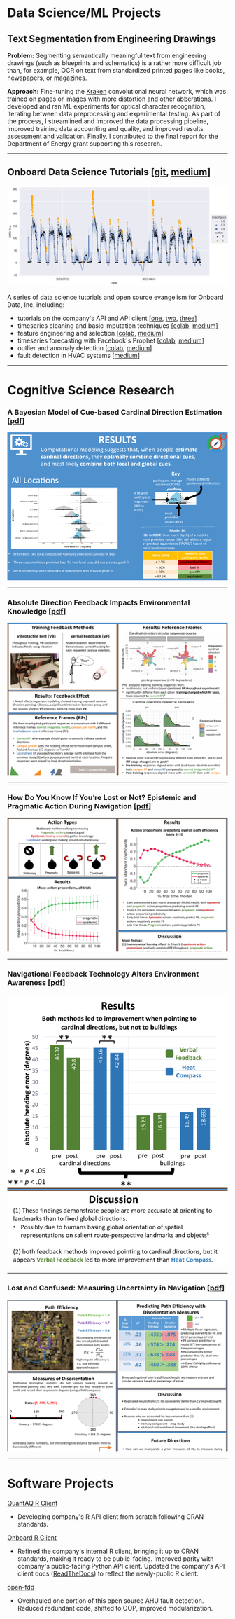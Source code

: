 # Data Science/ML Projects

## Text Segmentation from Engineering Drawings

**Problem:** Segmenting semantically meaningful text from engineering drawings (such as blueprints and schematics) is a rather more difficult job than, for example, OCR on text from standardized printed pages like books, newspapers, or magazines.

**Approach:** Fine-tuning the [Kraken](https://github.com/mittagessen/kraken) convolutional neural network, which was trained on pages or images with more distortion and other abberations. I developed and ran ML experiments for optical character recognition, iterating between data preprocessing and experimental testing. As part of the process, I streamlined and improved the data processing pipeline, improved training data accounting and quality, and improved results assessment and validation. Finally, I contributed to the final report for the Department of Energy grant supporting this research.

<!-- To segment and extract useful building data from engineering drawings, I developed and ran ML experiments for optical character recognition with the Kraken convolutional neural network. Mainly, segmenting semantically meaningful text from engineering drawings like blueprints and schematics is a rather more difficult job than, say, text from standardized printed pages like books, newspapers, or magazines. Consequently, I fine-tuned Kraken, which was trained on pages or images with quite a bit more distortion and other abberations.

As part of the process, I streamlined and improved the data processing pipeline (mainly to normalize and filter incoming data to the model), improved training data accounting and quality, and improved results assessment and validation. Finally, I contributed to the final report for the Department of Energy grant supporting this research. -->

---

## Onboard Data Science Tutorials \[[git](https://github.com/onboard-data/notebooks), [medium](https://medium.com/@christopher_DT)\]

<img src="images/outlier_detection.webp"/>

A series of data science tutorials and open source evangelism for Onboard Data, Inc, including: 
* tutorials on the company's API and API client \[[one](https://colab.research.google.com/github/onboard-data/notebooks/blob/dev/01_api_and_wrapper.ipynb), [two](https://colab.research.google.com/github/onboard-data/notebooks/blob/dev/02_data-points-exploration-in-pandas.ipynb), [three](https://colab.research.google.com/github/onboard-data/notebooks/blob/dev/03_time-series-analysis.ipynb)\]
* timeseries cleaning and basic imputation techniques \[[colab](https://colab.research.google.com/github/onboard-data/notebooks/blob/dev/04_timeseries_cleaning_and_imputation.ipynb), [medium](https://medium.com/onboard-blog/timeseries-cleaning-and-imputation-a96ab7e45eb7)\]
* feature engineering and selection \[[colab](https://colab.research.google.com/github/onboard-data/notebooks/blob/dev/05_Forecasting_part_1.ipynb), [medium](https://medium.com/onboard-blog/feature-selection-and-timeseries-forecasting-24067e0038e3)\]
* timeseries forecasting with Facebook's Prophet \[[colab](https://colab.research.google.com/github/onboard-data/notebooks/blob/dev/06_Forecasting_Part_2.ipynb), [medium](https://medium.com/onboard-blog/timeseries-forecasting-for-building-experts-part-2-trend-forecasting-ef82f594bc28)\]
* outlier and anomaly detection \[[colab](https://colab.research.google.com/github/onboard-data/notebooks/blob/dev/07_outliers_and_anomalies.ipynb), [medium](https://medium.com/onboard-blog/outlier-and-anomaly-detection-for-building-experts-8329492783ec)\]
* fault detection in HVAC systems \[[medium](https://medium.com/onboard-blog/open-fdd-for-automated-hvac-fault-detection-209945efde57)\]

---

# Cognitive Science Research

### A Bayesian Model of Cue-based Cardinal Direction Estimation \[[pdf](/pdf/CDudasThomas_Psychonomic_2021.pdf)\]
[<img src="images/model_results.png?raw=true"/>](/pdf/CDudasThomas_Psychonomic_2021.pdf)

---

### Absolute Direction Feedback Impacts Environmental Knowledge \[[pdf](/pdf/christopher_dudas-thomas_psychonomics_2019.pdf)\]
[<img src="images/campus_traversal.png?raw=true">](/pdf/christopher_dudas-thomas_psychonomics_2019.pdf)

---

### How Do You Know If You’re Lost or Not? Epistemic and Pragmatic Action During Navigation \[[pdf](/pdf/christopher_dudas_thomas_psychonomics_2018.pdf)\]
[<img src="images/epistemic_v_pragmatic.png?raw=true">](/pdf/christopher_dudas_thomas_psychonomics_2018.pdf)

---

### Navigational Feedback Technology Alters Environment Awareness \[[pdf](/pdf/christopher_aps_2017_final.pdf)\]
[<img src="images/vb_v_hc.png?raw=true">](/pdf/christopher_aps_2017_final.pdf)

---

### Lost and Confused: Measuring Uncertainty in Navigation \[[pdf](/pdf/christopher_psychonomics_2016_final.pdf)\]
[<img src="images/lost_and_confused.png?raw=true">](/pdf/christopher_psychonomics_2016_final.pdf)

---

# Software Projects

[QuantAQ R Client](https://github.com/christopherDT/r-quantaq)
* Developing company's R API client from scratch following CRAN standards.

[Onboard R Client](https://github.com/onboard-data/client-R)

* Refined the company's internal R client, bringing it up to CRAN standards, making it ready to be public-facing. Improved parity with company's public-facing Python API client. Updated the company's API client docs ([ReadTheDocs](https://onboard-api-wrappers-documentation.readthedocs.io/en/latest/index.html)) to reflect the newly-public R client.

[open-fdd](https://github.com/bbartling/open-fdd/)

* Overhauled one portion of this open source AHU fault detection. Reduced redundant code, shifted to OOP, improved modularization.

<!-- ---

### Category Name 2

- [Project 1 Title](http://example.com/)
- [Project 2 Title](http://example.com/)
- [Project 3 Title](http://example.com/)
- [Project 4 Title](http://example.com/)
- [Project 5 Title](http://example.com/)

--- -->